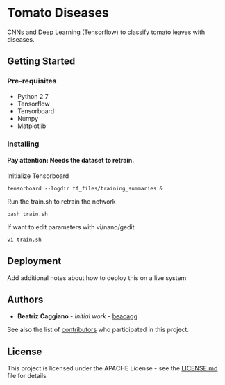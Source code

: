 # Tomato Diseases

CNNs and Deep Learning (Tensorflow) to classify tomato leaves with diseases. 

## Getting Started

### Pre-requisites
* Python 2.7
* Tensorflow
* Tensorboard
* Numpy
* Matplotlib



### Installing

#### Pay attention: Needs the dataset to retrain.

Initialize Tensorboard

```
tensorboard --logdir tf_files/training_summaries &
```

Run the train.sh to retrain the network

```
bash train.sh
```

If want to edit parameters with vi/nano/gedit 
```
vi train.sh
```

## Deployment

Add additional notes about how to deploy this on a live system


## Authors

* **Beatriz Caggiano** - *Initial work* - [beacagg](https://github.com/beacagg)

See also the list of [contributors](https://github.com/your/project/contributors) who participated in this project.

## License

This project is licensed under the APACHE License - see the [LICENSE.md](LICENSE.md) file for details






